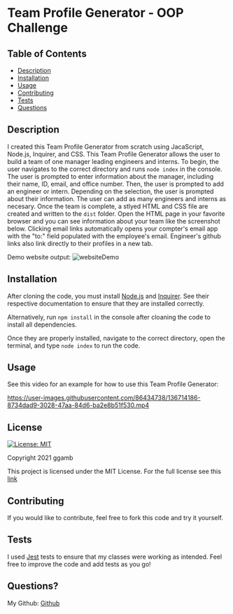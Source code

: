 # Team Profile Generator - OOP Challenge
## Table of Contents
* [Description](#description)
* [Installation](#installation)
* [Usage](#usage)
* [Contributing](#contributing)
* [Tests](#tests)
* [Questions](#questions)

## Description
I created this Team Profile Generator from scratch using JacaScript, Node.js, Inquirer, and CSS. This Team Profile Generator allows the user to build a team of one manager leading engineers and interns. To begin, the user navigates to the correct directory and runs `node index` in the console. The user is prompted to enter information about the manager, including their name, ID, email, and office number. Then, the user is prompted to add an engineer or intern. Depending on the selection, the user is prompted about their information. The user can add as many engineers and interns as necesary. Once the team is complete, a stlyed HTML and CSS file are created and written to the `dist` folder. Open the HTML page in your favorite browser and you can see information about your team like the screenshot below. Clicking email links automatically opens your compter's email app with the "to:" field populated with the employee's email. Engineer's github links also link directly to their profiles in a new tab.

Demo website output: ![websiteDemo](https://user-images.githubusercontent.com/86434738/136714264-fa538983-6d80-4826-b90b-be8b03d5f0de.png)

## Installation
After cloning the code, you must install [Node.js](https://nodejs.org/en/) and [Inquirer](https://www.npmjs.com/package/inquirer). See their respective documentation to ensure that they are installed correctly.

Alternatively, run `npm install` in the console after cloaning the code to install all dependencies.

Once they are properly installed, navigate to the correct directory, open the terminal, and type `node index` to run the code.

## Usage
See this video for an example for how to use this Team Profile Generator:

https://user-images.githubusercontent.com/86434738/136714186-8734dad9-3028-47aa-84d6-ba2e8b51f530.mp4

## License
[![License: MIT](https://img.shields.io/badge/License-MIT-red.svg)](https://opensource.org/licenses/MIT)

Copyright 2021 ggamb

This project is licensed under the MIT License. For the full license see this [link](https://opensource.org/licenses/MIT)

## Contributing

If you would like to contribute, feel free to fork this code and try it yourself.

## Tests
I used [Jest](https://jestjs.io/) tests to ensure that my classes were working as intended. Feel free to improve the code and add tests as you go!

## Questions?
My Github: [Github](https://github.com/ggamb)
